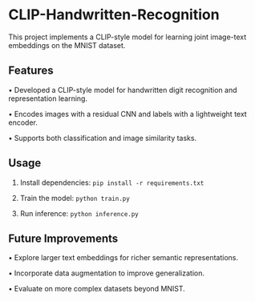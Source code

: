 # CLIP-Handwritten-Recognition

This project implements a CLIP-style model for learning joint image-text embeddings on the MNIST dataset.

## Features

• Developed a CLIP-style model for handwritten digit recognition and representation learning.  

• Encodes images with a residual CNN and labels with a lightweight text encoder.  

• Supports both classification and image similarity tasks.

## Usage

1. Install dependencies: `pip install -r requirements.txt`  

2. Train the model: `python train.py`  

3. Run inference: `python inference.py`  

## Future Improvements

• Explore larger text embeddings for richer semantic representations.  

• Incorporate data augmentation to improve generalization.  

• Evaluate on more complex datasets beyond MNIST.
